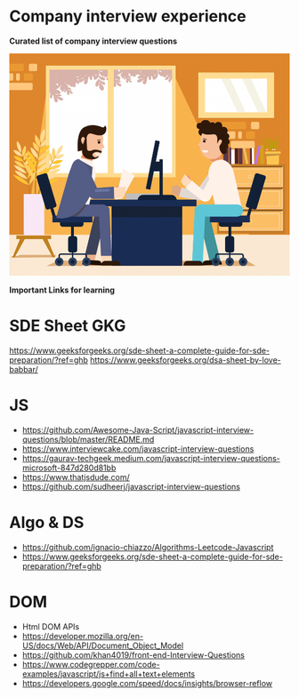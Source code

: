 # Company interview experience

<b>Curated list of company interview questions</b>

<p align="center">
  <img src="https://github.com/iktarun/interviews/blob/main/Interview_img.jpg?raw=true" width="800" height="400">
</p

<b> Important Links for learning </b>

# SDE Sheet GKG

https://www.geeksforgeeks.org/sde-sheet-a-complete-guide-for-sde-preparation/?ref=ghb
https://www.geeksforgeeks.org/dsa-sheet-by-love-babbar/

# JS

- https://github.com/Awesome-Java-Script/javascript-interview-questions/blob/master/README.md
- https://www.interviewcake.com/javascript-interview-questions
- https://gaurav-techgeek.medium.com/javascript-interview-questions-microsoft-847d280d81bb
- https://www.thatjsdude.com/
- https://github.com/sudheerj/javascript-interview-questions

# Algo & DS

- https://github.com/ignacio-chiazzo/Algorithms-Leetcode-Javascript
- https://www.geeksforgeeks.org/sde-sheet-a-complete-guide-for-sde-preparation/?ref=ghb

# DOM

- Html DOM APIs
- https://developer.mozilla.org/en-US/docs/Web/API/Document_Object_Model
- https://github.com/khan4019/front-end-Interview-Questions
- https://www.codegrepper.com/code-examples/javascript/js+find+all+text+elements
- https://developers.google.com/speed/docs/insights/browser-reflow
